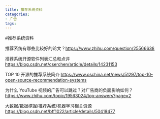 ```yaml
---
title: 推荐系统资料
categories: 
- 广告
tags:
---
```



#推荐系统资料

推荐系统有哪些比较好的论文？https://www.zhihu.com/question/25566638

推荐系统开源软件列表汇总和点评
https://blog.csdn.net/cserchen/article/details/14231153


TOP 10 开源的推荐系统简介
https://www.oschina.net/news/51297/top-10-open-source-recommendation-systems


为什么 YouTube 视频的广告可以跳过？对广告商的负面影响如何？
https://www.zhihu.com/topic/19563024/top-answers?page=2


大数据/数据挖掘/推荐系统/机器学习相关资源
https://blog.csdn.net/bff1022/article/details/50418477
